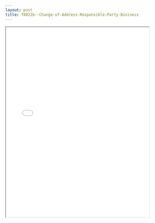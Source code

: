 ```yaml
---
layout: post
title: f8822b--Change-of-Address-Responsible-Party-Business
---
```


<div class="pdf-container">
<iframe src="/ea/_pdf-2-md/f8822b--Change-of-Address-Responsible-Party-Business.pdf" height="600" width="90%" allowFullScreen="true"></iframe>
</div>

